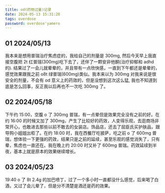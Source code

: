 ```yaml
---
title: od(药物过量)记录
date: 2024-05-13 15:31:28
tags: overdose
password: overdose'yamero
---
```


## 01 2024/05/13

我本来是想用普瑞治疗焦虑症的，我给自己的剂量是 300mg, 然后今天早上我直接空腹把 2t 红普瑞(300mg)吃下去了，还伴了一颗安非他酮(治疗抑郁和 adhd 的). 结果过了一会儿就晕晕的，并且带有一点欣快感，一直到下午都还是晕晕的，感觉效果跟我之前 o8t 绿普瑞(600mg)类似。我本来以为 300mg 对我来说是很安全的剂量，不会有 od 意义上的药效的，但是没想到这次这么猛, 我也不知道到底是怎么回事，反正我以后再也不一次吃 300mg 了。

## 02 2024/05/18

下午约 15:00，空腹 o 了 300mg 普瑞，有一点晕但是效果完全没有之前的好。在约 16:00 的时候又加了 300mg，产生了比较好的药效，人变得乐观，去逛商场非常开心，也敢进去那些以前不敢去的女装店。饰品店，还去了屈臣氏买护肤品，跟导购小姐姐出柜了。在约 18:00 时，我在西餐厅吃披萨，吃之前 o 了 600mg 普瑞，想体验一下更强的药效，结果只是之前的延续，甚至乐观的感觉消失了，只有晕，焦虑也一直还在。我在晚上约 20:00 时又补了 600mg 普瑞。药效延续到半夜，基本上就是原本的效果继续增长。

## 03 2024/05/23

19:40 o 了 8t 2.4g 的加巴喷丁，过了一个多小时一直都没什么感觉，后来喝了白酒，又过了会儿晕了，但是分不清楚是酒还是药的效果。

